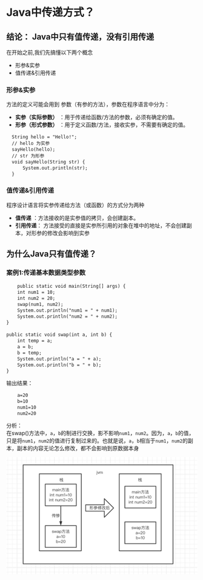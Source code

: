   # Java中传递方式？   
   ## 结论： Java中只有值传递，没有引用传递
    
在开始之前,我们先搞懂以下两个概念  
* 形参&实参
* 值传递&引用传递  
### 形参&实参
  方法的定义可能会用到 参数（有参的方法），参数在程序语言中分为：
  * **实参（实际参数）** ：用于传递给函数/方法的参数，必须有确定的值。
  * **形参（形式参数）** ：用于定义函数/方法，接收实参，不需要有确定的值。

  ```
    String hello = "Hello!";
    // hello 为实参
    sayHello(hello);
    // str 为形参
    void sayHello(String str) {
        System.out.println(str);
    }
```

### 值传递&引用传递
程序设计语言将实参传递给方法（或函数）的方式分为两种
* **值传递** ：方法接收的是实参值的拷贝，会创建副本。
* **引用传递**： 方法接受的直接是实参所引用的对象在堆中的地址，不会创建副本，对形参的修改会影响到实参
  
## 为什么Java只有值传递？
### 案例1:传递基本数据类型参数
~~~
    public static void main(String[] args) {
    int num1 = 10;
    int num2 = 20;
    swap(num1, num2);
    System.out.println("num1 = " + num1);
    System.out.println("num2 = " + num2);
}

public static void swap(int a, int b) {
    int temp = a;
    a = b;
    b = temp;
    System.out.println("a = " + a);
    System.out.println("b = " + b);
} 
~~~

输出结果：
~~~
    a=20
    b=10
    num1=10
    num2=20
~~~
分析：  
在swap()方法中，<code>a</code>，<code>b</code>的制进行交换，影不影响<code>num1</code>，<code>num2</code>。因为，<code>a</code>，<code>b</code>的值，只是将<code>num1</code>，<code>num2</code>的值进行复制过来的。也就是说，<code>a</code>，<code>b</code>相当于<code>num1</code>，</code><code>num2</code>的副本，副本的内容无论怎么修改，都不会影响到原数据本身

![alt 属性文本](./1.jpeg)
